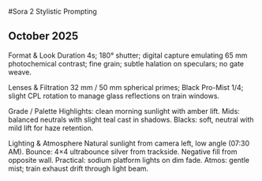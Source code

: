 #Sora 2 Stylistic Prompting
## October 2025

Format & Look
Duration 4s; 180° shutter; digital capture emulating 65 mm photochemical contrast; fine grain; subtle halation on speculars; no gate weave.

Lenses & Filtration
32 mm / 50 mm spherical primes; Black Pro-Mist 1/4; slight CPL rotation to manage glass reflections on train windows.

Grade / Palette
Highlights: clean morning sunlight with amber lift.
Mids: balanced neutrals with slight teal cast in shadows.
Blacks: soft, neutral with mild lift for haze retention.

Lighting & Atmosphere
Natural sunlight from camera left, low angle (07:30 AM).
Bounce: 4×4 ultrabounce silver from trackside.
Negative fill from opposite wall.
Practical: sodium platform lights on dim fade.
Atmos: gentle mist; train exhaust drift through light beam.